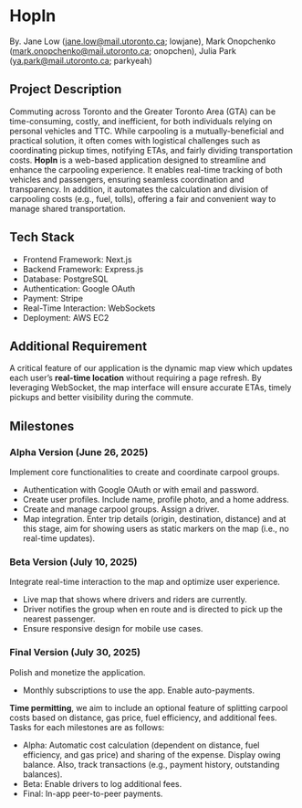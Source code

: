 # HopIn
By. Jane Low (jane.low@mail.utoronto.ca; lowjane), Mark Onopchenko (mark.onopchenko@mail.utoronto.ca; onopchen), Julia Park (ya.park@mail.utoronto.ca; parkyeah)

## Project Description
Commuting across Toronto and the Greater Toronto Area (GTA) can be time-consuming, costly, and inefficient, for both individuals relying on personal vehicles and TTC. While carpooling is a mutually-beneficial and practical solution, it often comes with logistical challenges such as coordinating pickup times, notifying ETAs, and fairly dividing transportation costs.
**HopIn** is a web-based application designed to streamline and enhance the carpooling experience. It enables real-time tracking of both vehicles and passengers, ensuring seamless coordination and transparency. In addition, it automates the calculation and division of carpooling costs (e.g., fuel, tolls), offering a fair and convenient way to manage shared transportation. 

## Tech Stack
- Frontend Framework: Next.js
- Backend Framework: Express.js
- Database: PostgreSQL
- Authentication: Google OAuth
- Payment: Stripe
- Real-Time Interaction: WebSockets
- Deployment: AWS EC2

## Additional Requirement
A critical feature of our application is the dynamic map view which updates each user’s **real-time location** without requiring a page refresh. By leveraging WebSocket, the map interface will ensure accurate ETAs, timely pickups and better visibility during the commute. 

## Milestones

### Alpha Version (June 26, 2025)
Implement core functionalities to create and coordinate carpool groups.
- Authentication with Google OAuth or with email and password.
- Create user profiles. Include name, profile photo, and a home address.
- Create and manage carpool groups. Assign a driver. 
- Map integration. Enter trip details (origin, destination, distance) and at this stage, aim for showing users as static markers on the map (i.e., no real-time updates).

### Beta Version (July 10, 2025)
Integrate real-time interaction to the map and optimize user experience. 
- Live map that shows where drivers and riders are currently.
- Driver notifies the group when en route and is directed to pick up the nearest passenger.
- Ensure responsive design for mobile use cases.

### Final Version (July 30, 2025)
Polish and monetize the application. 
- Monthly subscriptions to use the app. Enable auto-payments. 

**Time permitting**, we aim to include an optional feature of splitting carpool costs based on distance, gas price, fuel efficiency, and additional fees. Tasks for each milestones are as follows:
- Alpha: Automatic cost calculation (dependent on distance, fuel efficiency, and gas price) and sharing of the expense. Display owing balance.  Also, track transactions (e.g., payment history, outstanding balances).
- Beta: Enable drivers to log additional fees.
- Final: In-app peer-to-peer payments.
